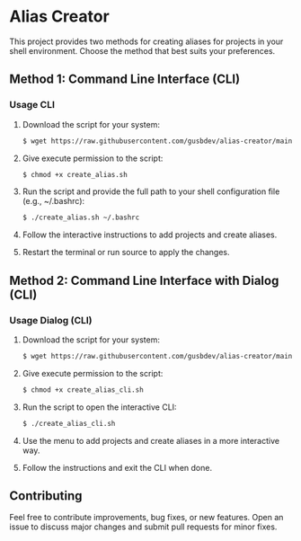 # Alias Creator

This project provides two methods for creating aliases for projects in your shell environment. Choose the method that best suits your preferences.

## Method 1: Command Line Interface (CLI)

### Usage CLI

1. Download the script for your system:

   ```bash
   $ wget https://raw.githubusercontent.com/gusbdev/alias-creator/main/create_alias.sh
   ```

2. Give execute permission to the script:

   ```bash
   $ chmod +x create_alias.sh
   ```

3. Run the script and provide the full path to your shell configuration file (e.g., ~/.bashrc):

   ```bash
   $ ./create_alias.sh ~/.bashrc
   ```

4. Follow the interactive instructions to add projects and create aliases.

5. Restart the terminal or run source <your-configuration-file> to apply the changes.

## Method 2: Command Line Interface with Dialog (CLI)

### Usage Dialog (CLI)

1. Download the script for your system:

   ```bash
   $ wget https://raw.githubusercontent.com/gusbdev/alias-creator/main/create_alias_cli.sh

   ```

2. Give execute permission to the script:

   ```bash
   $ chmod +x create_alias_cli.sh
   ```

3. Run the script to open the interactive CLI:

   ```bash
   $ ./create_alias_cli.sh
   ```

4. Use the menu to add projects and create aliases in a more interactive way.

5. Follow the instructions and exit the CLI when done.

## Contributing

Feel free to contribute improvements, bug fixes, or new features. Open an issue to discuss major changes and submit pull requests for minor fixes.
